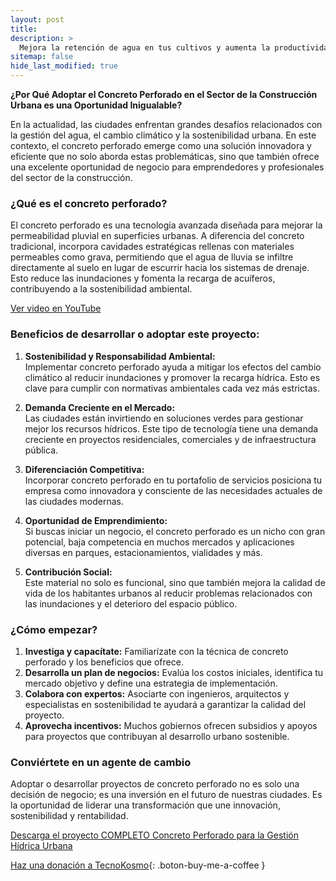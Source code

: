 ```yaml
---
layout: post
title: 
description: >
  Mejora la retención de agua en tus cultivos y aumenta la productividad agrícola con nuestro proyecto de hidrogel.
sitemap: false
hide_last_modified: true
---
```


**¿Por Qué Adoptar el Concreto Perforado en el Sector de la Construcción Urbana es una Oportunidad Inigualable?**  

En la actualidad, las ciudades enfrentan grandes desafíos relacionados con la gestión del agua, el cambio climático y la sostenibilidad urbana. En este contexto, el concreto perforado emerge como una solución innovadora y eficiente que no solo aborda estas problemáticas, sino que también ofrece una excelente oportunidad de negocio para emprendedores y profesionales del sector de la construcción.

### **¿Qué es el concreto perforado?**  
El concreto perforado es una tecnología avanzada diseñada para mejorar la permeabilidad pluvial en superficies urbanas. A diferencia del concreto tradicional, incorpora cavidades estratégicas rellenas con materiales permeables como grava, permitiendo que el agua de lluvia se infiltre directamente al suelo en lugar de escurrir hacia los sistemas de drenaje. Esto reduce las inundaciones y fomenta la recarga de acuíferos, contribuyendo a la sostenibilidad ambiental.

[Ver video en YouTube](https://www.youtube.com/watch?v=rztf-zbYD2g)

### **Beneficios de desarrollar o adoptar este proyecto:**  
1. **Sostenibilidad y Responsabilidad Ambiental:**  
   Implementar concreto perforado ayuda a mitigar los efectos del cambio climático al reducir inundaciones y promover la recarga hídrica. Esto es clave para cumplir con normativas ambientales cada vez más estrictas.  

2. **Demanda Creciente en el Mercado:**  
   Las ciudades están invirtiendo en soluciones verdes para gestionar mejor los recursos hídricos. Este tipo de tecnología tiene una demanda creciente en proyectos residenciales, comerciales y de infraestructura pública.  

3. **Diferenciación Competitiva:**  
   Incorporar concreto perforado en tu portafolio de servicios posiciona tu empresa como innovadora y consciente de las necesidades actuales de las ciudades modernas.  

4. **Oportunidad de Emprendimiento:**  
   Si buscas iniciar un negocio, el concreto perforado es un nicho con gran potencial, baja competencia en muchos mercados y aplicaciones diversas en parques, estacionamientos, vialidades y más.  

5. **Contribución Social:**  
   Este material no solo es funcional, sino que también mejora la calidad de vida de los habitantes urbanos al reducir problemas relacionados con las inundaciones y el deterioro del espacio público.  

### **¿Cómo empezar?**  
1. **Investiga y capacítate:** Familiarízate con la técnica de concreto perforado y los beneficios que ofrece.  
2. **Desarrolla un plan de negocios:** Evalúa los costos iniciales, identifica tu mercado objetivo y define una estrategia de implementación.  
3. **Colabora con expertos:** Asociarte con ingenieros, arquitectos y especialistas en sostenibilidad te ayudará a garantizar la calidad del proyecto.  
4. **Aprovecha incentivos:** Muchos gobiernos ofrecen subsidios y apoyos para proyectos que contribuyan al desarrollo urbano sostenible.  

### **Conviértete en un agente de cambio**  
Adoptar o desarrollar proyectos de concreto perforado no es solo una decisión de negocio; es una inversión en el futuro de nuestras ciudades. Es la oportunidad de liderar una transformación que une innovación, sostenibilidad y rentabilidad.  

[Descarga el proyecto COMPLETO Concreto Perforado para la Gestión Hídrica Urbana]()

[Haz una donación a TecnoKosmo](https://www.buymeacoffee.com/nain.taleb){: .boton-buy-me-a-coffee }

<object data="../concretoPerforado.pdf" width="100%" height="600" type='application/pdf'></object>